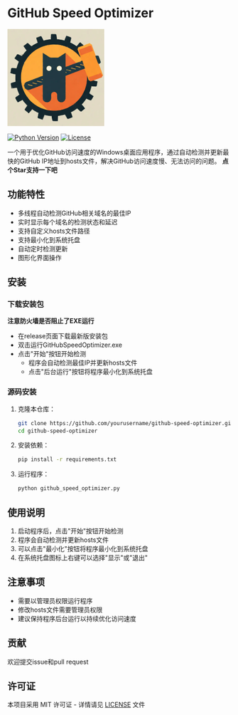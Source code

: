 # GitHub Speed Optimizer

![Application Icon](./icon.png)

[![Python Version](https://img.shields.io/badge/python-3.7+-blue.svg)](https://www.python.org/downloads/)
[![License](https://img.shields.io/badge/license-MIT-green.svg)](LICENSE)

一个用于优化GitHub访问速度的Windows桌面应用程序，通过自动检测并更新最快的GitHub IP地址到hosts文件，解决GitHub访问速度慢、无法访问的问题。
**点个Star支持一下吧**

## 功能特性

- 多线程自动检测GitHub相关域名的最佳IP
- 实时显示每个域名的检测状态和延迟
- 支持自定义hosts文件路径
- 支持最小化到系统托盘
- 自动定时检测更新
- 图形化界面操作

## 安装

### 下载安装包

**注意防火墙是否阻止了EXE运行**

- 在release页面下载最新版安装包
- 双击运行GitHubSpeedOptimizer.exe
- 点击"开始"按钮开始检测
   - 程序会自动检测最佳IP并更新hosts文件
   - 点击"后台运行"按钮将程序最小化到系统托盘

### 源码安装
1. 克隆本仓库：
   ```bash
   git clone https://github.com/yourusername/github-speed-optimizer.git
   cd github-speed-optimizer
   ```
2. 安装依赖：
   ```bash
   pip install -r requirements.txt
   ```
3. 运行程序：
   ```bash
   python github_speed_optimizer.py
   ```

## 使用说明

1. 启动程序后，点击"开始"按钮开始检测
2. 程序会自动检测并更新hosts文件
3. 可以点击"最小化"按钮将程序最小化到系统托盘
4. 在系统托盘图标上右键可以选择"显示"或"退出"

## 注意事项

- 需要以管理员权限运行程序
- 修改hosts文件需要管理员权限
- 建议保持程序后台运行以持续优化访问速度

## 贡献

欢迎提交issue和pull request

## 许可证

本项目采用 MIT 许可证 - 详情请见 [LICENSE](LICENSE) 文件
